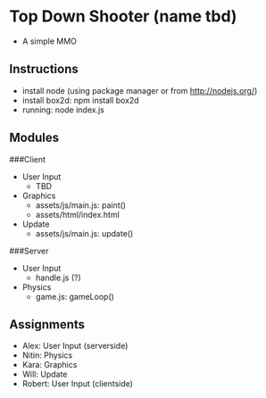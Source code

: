 Top Down Shooter (name tbd)
===========================
+ A simple MMO 

Instructions
------------
+ install node (using package manager or from http://nodejs.org/)
+ install box2d: npm install box2d
+ running: node index.js

Modules
-------

###Client
+ User Input
  + TBD
+ Graphics
  + assets/js/main.js: paint()
  + assets/html/index.html
+ Update
  + assets/js/main.js: update()

###Server
+ User Input
  + handle.js (?)
+ Physics
  + game.js: gameLoop()

Assignments
-----------
+ Alex: User Input (serverside)
+ Nitin: Physics
+ Kara: Graphics
+ Will: Update
+ Robert: User Input (clientside)
